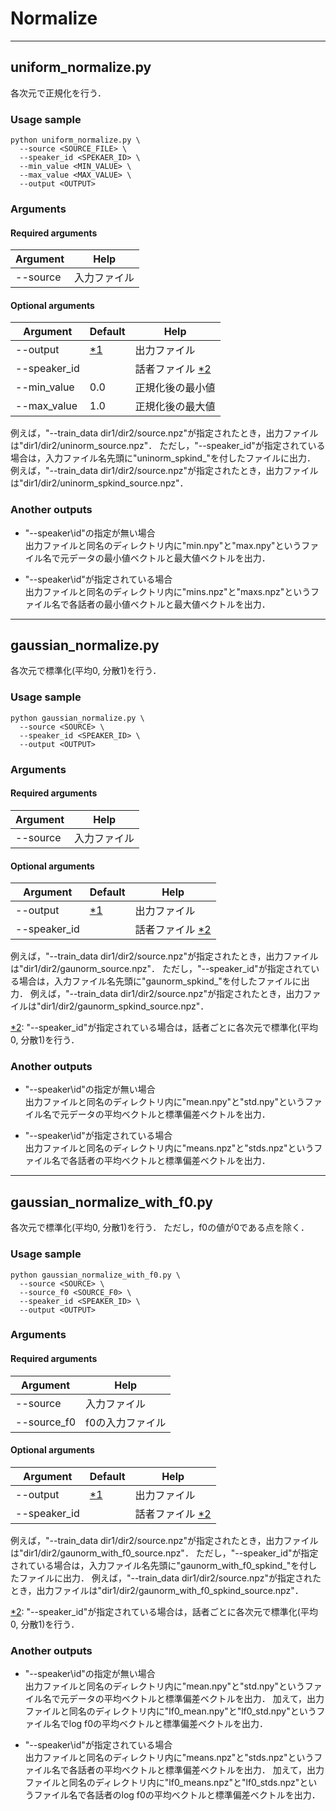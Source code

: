 # Normalize

----
## uniform_normalize.py
各次元で正規化を行う．

### Usage sample
```
python uniform_normalize.py \
  --source <SOURCE_FILE> \
  --speaker_id <SPEKAER_ID> \
  --min_value <MIN_VALUE> \
  --max_value <MAX_VALUE> \
  --output <OUTPUT>
```

### Arguments

#### Required arguments
| Argument | Help |
|----------|------|
| --source | 入力ファイル |

#### Optional arguments
| Argument | Default | Help |
|----------|---------|------|
| --output | [\*1] | 出力ファイル |
| --speaker_id | | 話者ファイル [\*2] |
| --min_value | 0.0 | 正規化後の最小値 |
| --max_value | 1.0 | 正規化後の最大値 |

[\*1]:
指定が無い場合は，入力ファイル名先頭に"uninorm\_"を付したファイルに出力．
例えば，"--train_data dir1/dir2/source.npz"が指定されたとき，出力ファイルは"dir1/dir2/uninorm\_source.npz"．
ただし，"--speaker\_id"が指定されている場合は，入力ファイル名先頭に"uninorm\_spkind\_"を付したファイルに出力．
例えば，"--train_data dir1/dir2/source.npz"が指定されたとき，出力ファイルは"dir1/dir2/uninorm\_spkind\_source.npz"．

[\*2]:
"--speaker\_id"が指定されている場合は，話者ごとに最小値と最大値を算出し正規化を行う．

### Another outputs

 * "--speaker\id"の指定が無い場合<br>
出力ファイルと同名のディレクトリ内に"min.npy"と"max.npy"というファイル名で元データの最小値ベクトルと最大値ベクトルを出力．

* "--speaker\id"が指定されている場合<br>
出力ファイルと同名のディレクトリ内に"mins.npz"と"maxs.npz"というファイル名で各話者の最小値ベクトルと最大値ベクトルを出力．

----
## gaussian_normalize.py
各次元で標準化(平均0, 分散1)を行う．

### Usage sample
```
python gaussian_normalize.py \
  --source <SOURCE> \
  --speaker_id <SPEAKER_ID> \
  --output <OUTPUT>
```

### Arguments

#### Required arguments
| Argument | Help |
|----------|------|
| --source | 入力ファイル |

#### Optional arguments
| Argument | Default | Help |
|----------|---------|------|
| --output | [\*1] | 出力ファイル |
| --speaker_id | | 話者ファイル [\*2] |

[\*1]:
指定が無い場合は，入力ファイル名先頭に"gaunorm\_"を付したファイルに出力．
例えば，"--train_data dir1/dir2/source.npz"が指定されたとき，出力ファイルは"dir1/dir2/gaunorm\_source.npz"．
ただし，"--speaker\_id"が指定されている場合は，入力ファイル名先頭に"gaunorm\_spkind\_"を付したファイルに出力．
例えば，"--train_data dir1/dir2/source.npz"が指定されたとき，出力ファイルは"dir1/dir2/gaunorm\_spkind\_source.npz"．

[\*2]:
"--speaker\_id"が指定されている場合は，話者ごとに各次元で標準化(平均0, 分散1)を行う．

### Another outputs

 * "--speaker\id"の指定が無い場合<br>
出力ファイルと同名のディレクトリ内に"mean.npy"と"std.npy"というファイル名で元データの平均ベクトルと標準偏差ベクトルを出力．

* "--speaker\id"が指定されている場合<br>
出力ファイルと同名のディレクトリ内に"means.npz"と"stds.npz"というファイル名で各話者の平均ベクトルと標準偏差ベクトルを出力．

----
## gaussian_normalize_with_f0.py
各次元で標準化(平均0, 分散1)を行う．
ただし，f0の値が0である点を除く．

### Usage sample
```
python gaussian_normalize_with_f0.py \
  --source <SOURCE> \
  --source_f0 <SOURCE_F0> \
  --speaker_id <SPEAKER_ID> \
  --output <OUTPUT>
```

### Arguments

#### Required arguments
| Argument | Help |
|----------|------|
| --source | 入力ファイル |
| --source_f0 | f0の入力ファイル |

#### Optional arguments
| Argument | Default | Help |
|----------|---------|------|
| --output | [\*1] | 出力ファイル |
| --speaker_id | | 話者ファイル [\*2] |

[\*1]:
指定が無い場合は，入力ファイル名先頭に"gaunorm\_with\_f0\_"を付したファイルに出力．
例えば，"--train_data dir1/dir2/source.npz"が指定されたとき，出力ファイルは"dir1/dir2/gaunorm\_with\_f0\_source.npz"．
ただし，"--speaker\_id"が指定されている場合は，入力ファイル名先頭に"gaunorm\_with\_f0\_spkind\_"を付したファイルに出力．
例えば，"--train_data dir1/dir2/source.npz"が指定されたとき，出力ファイルは"dir1/dir2/gaunorm\_with\_f0\_spkind\_source.npz"．

[\*2]:
"--speaker\_id"が指定されている場合は，話者ごとに各次元で標準化(平均0, 分散1)を行う．

### Another outputs

 * "--speaker\id"の指定が無い場合<br>
出力ファイルと同名のディレクトリ内に"mean.npy"と"std.npy"というファイル名で元データの平均ベクトルと標準偏差ベクトルを出力．
加えて，出力ファイルと同名のディレクトリ内に"lf0_mean.npy"と"lf0_std.npy"というファイル名でlog f0の平均ベクトルと標準偏差ベクトルを出力．

* "--speaker\id"が指定されている場合<br>
出力ファイルと同名のディレクトリ内に"means.npz"と"stds.npz"というファイル名で各話者の平均ベクトルと標準偏差ベクトルを出力．
加えて，出力ファイルと同名のディレクトリ内に"lf0_means.npz"と"lf0_stds.npz"というファイル名で各話者のlog f0の平均ベクトルと標準偏差ベクトルを出力．
